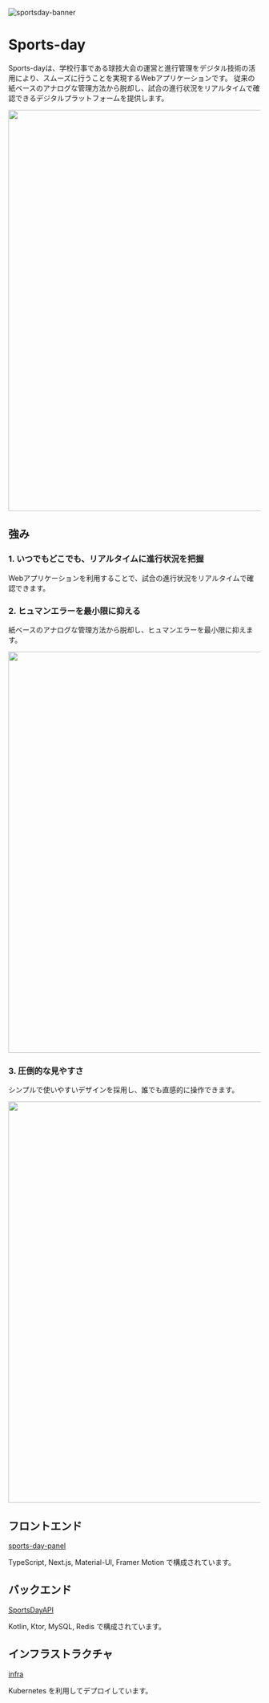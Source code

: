 ![sportsday-banner](https://github.com/Sports-day/.github/assets/58895178/08493414-e6d1-4220-b295-4e0137302012)
# Sports-day

Sports-dayは、学校行事である球技大会の運営と進行管理をデジタル技術の活用により、スムーズに行うことを実現するWebアプリケーションです。
従来の紙ベースのアナログな管理方法から脱却し、試合の進行状況をリアルタイムで確認できるデジタルプラットフォームを提供します。

<p align="center">
  <img src="https://github.com/Sports-day/.github/assets/58895178/4a461612-8530-4f17-9b06-87458f4d3341" width='800'>
</p>

## 強み
### 1. いつでもどこでも、リアルタイムに進行状況を把握
Webアプリケーションを利用することで、試合の進行状況をリアルタイムで確認できます。

### 2. ヒュマンエラーを最小限に抑える
紙ベースのアナログな管理方法から脱却し、ヒュマンエラーを最小限に抑えます。
<p align="left">
  <img src="https://github.com/Sports-day/.github/assets/58895178/268dc73c-3be0-4b29-b945-ef64a8fa9ceb" width='800'>
</p>


### 3. 圧倒的な見やすさ
シンプルで使いやすいデザインを採用し、誰でも直感的に操作できます。
<p align="left">
  <img src="https://github.com/Sports-day/.github/assets/58895178/e769d234-8ae4-4d9a-9ae2-1a1b655957c9" width='800'>
</p>


## フロントエンド

[sports-day-panel](https://github.com/Sports-day/sports-day-panel)

TypeScript, Next.js, Material-UI, Framer Motion で構成されています。

## バックエンド

[SportsDayAPI](https://github.com/Sports-day/SportsDayAPI)

Kotlin, Ktor, MySQL, Redis で構成されています。

## インフラストラクチャ

[infra](https://github.com/Sports-day/infra)

Kubernetes を利用してデプロイしています。
